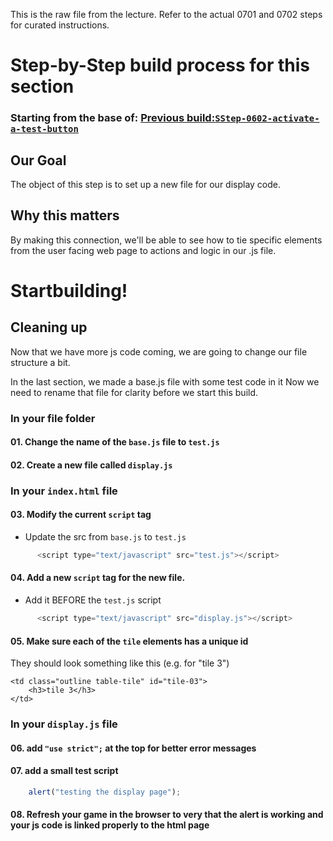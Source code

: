 This is the raw file from the lecture.  Refer to the actual 0701 and 0702 steps for curated instructions.


# Step-by-Step build process for this section

### Starting from the base of: [Previous build:`SStep-0602-activate-a-test-button`](https://github.com/NeuTrix/Hangman-tutorial/tree/master/Lecture-06-connecting-js-display/Step-0602-activate-a-test-button)

## Our Goal
The object of this step is to set up a new file for our display code.

## Why this matters
By making this connection, we'll be able to see how to tie specific
elements from the user facing web page to actions and logic in our
.js file. 


# Startbuilding!
## Cleaning up
Now that we have more js code coming, we are going to change our file
structure a bit.

In the last section, we made a base.js file with some test code in it
Now we need to rename that file for clarity before we start this build.

### In your file folder

#### 01. Change the name of the `base.js` file to `test.js`

#### 02. Create a new file called `display.js`

### In your `index.html` file

#### 03. Modify the current `script` tag
- Update the src from `base.js` to `test.js`
```javascript
	  <script type="text/javascript" src="test.js"></script>
```
#### 04. Add a new `script` tag for the new file. 
- Add it BEFORE the `test.js` script
```javascript
	  <script type="text/javascript" src="display.js"></script>
```
#### 05. Make sure each of the `tile` elements has a unique id
They should look something like this (e.g. for "tile 3")
```hmtl
<td class="outline table-tile" id="tile-03">
	<h3>tile 3</h3>
</td>
```

### In your `display.js` file

#### 06. add `"use strict";` at the top for better error messages

#### 07. add a small test script
```javascript
	alert("testing the display page");
```
#### 08. Refresh your game in the browser to very that the alert is working and your js code is linked properly to the html page



